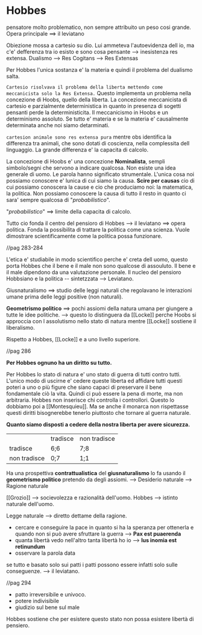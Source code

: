 # Hobbes
pensatore molto problematico, non sempre attribuito un peso cosi grande.
Opera principale ==> il leviatano

Obiezione mossa a cartesio su dio. Lui ammeteva l'autoevidenza dell io, ma c'e' defferenza tra io esisto e sono cosa pensante --> inesistenza res extensa.
Dualismo
--> Res Cogitans
--> Res Extensas

Per Hobbes l'unica sostanza e' la materia e quindi il problema del dualismo salta.

`Cartesio risolvava il problema della liberta mettendo come meccanicista solo la Res Extensa.` Questo implementa un problema nella concezione di Hoobs, quello della liberta. La concezione meccanicista di cartesio e parzialmente deterministica in quanto in presenza di sogetti pensanti perde la deterministicita. Il meccanicismo in Hoobs e un determinismo assoluto. Se tutto e' materia e se la materia e' causalmente determinata anche noi siamo detarminati.

`cartesion animale sono res extensa pura` mentre obs identifica la differenza tra animali, che sono dotati di coscienza, nella complessita dell linguaggio. La grande differenza e' la capacita di calcolo.

La concezione di Hoobs e' una concezione <b>Nominalista</b>, sempli simbolo/segni che servono a indicare qualcosa. Non esiste una idea generale di uomo. Le parola hanno significato strumentale. L'unica cosa noi possiamo conoscere e' lunica di cui siamo la causa. <b>Scire per causas</b> cio di cui possiamo conoscera la cause e cio che produciamo noi: la matematica, la politica. Non possiamo conoscere la causa di tutto il resto in quanto ci sara' sempre qualcosa di "*probabilistico*".

"*probabilistico*" ==> limite della capacita di calcolo.

Tutto cio fonda il centro del pensioro di Hobbes --> il leviatano ==> opera politica.
Fonda la possibilita di trattare la politica come una scienza. Vuole dimostrare scientificamente come la politica possa funzionare.

//pag 283-284 

L'etica e' studiabile in modo scientifico perche e' creta dell uomo, questo porta Hobbes che il bene e il male non sono qualcose di assouluto. Il bene e il male dipendono da una valutazione personale.
Il nucleo del pensioro Hobbsiano e la politica -- sintetzzata --> Leviatano.

Giusnaturalismo ==> studio delle leggi naturali che regolavano le interazioni umane prima delle leggi positive (non naturali). 

<b>Geometrismo politico</b> ==> pochi assiomi della natura umana per giungere a tutte le idee politiche. --> questo lo distinguera da [[Locke]] perche Hoobs si approccia con l assolutismo nello stato di natura mentre [[Locke]] sostiene il liberalismo.

Rispetto a Hobbes, [[Locke]]  e a uno livello superiore.

//pag 286

<b>Per Hobbes ognuno ha un diritto su tutto.</b>

Per Hobbes lo stato di natura e' uno stato di guerra  di tutti contro tutti. L'unico modo di uscirne e' cedere queste liberta ed affidare tutti questi poteri a uno o più figure che siano capaci di preservare il bene fondamentale ciò la vita. Quindi ci può essere la pena di morte, ma non arbitraria. Hobbes non inserisce chi controlla i controllori. Questo lo dobbiamo poi a [[Montesquieu]].
Ma se anche il monarca non rispettasse questi diritti bisognerebbe tenerlo piuttosto che tornare al guerra naturale.

<b>Quanto siamo disposti a cedere della nostra liberta per avere sicurezza.</b>

<table>
	<tr>
		<td></td>
		<td>tradisce </td>	
		<td>non tradisce </td>
	</tr>
	<tr>
		<td>tradisce </td>
		<td>6;6</td>
		<td>7;8</td>
	</tr>	
	<tr>
		<td>non tradisce </td>
		<td>0;7</td>
		<td>1;1</td>
	</tr>
</table>

Ha una prospettiva <b>contrattualistica</b> del <b>giusnaturalismo</b> lo fa usando il <b>geometrismo politico</b> pretendo da degli assiomi.
--> Desiderio naturale 
--> Ragione naturale

[[Grozio]] --> socievolezza e razionalità dell'uomo.
Hobbes --> istinto naturale dell'uomo.

Legge naturale --> diretto dettame della ragione.
- cercare e conseguire la pace in quanto si ha la speranza per ottenerla e quando non si può avere sfruttare la guerra --> <b>Pax est puaerenda</b>
- quanta libertà vedo nell'altro tanta libertà ho io --> <b>lus inomia est retinundum</b>
- osservare la parola data

se tutto e basato solo sui patti i patti possono essere infatti solo sulle conseguenze. --> il leviatano.

//pag 294

- patto irreversibile e univoco.
- potere indivisibile
- giudizio sul bene sul male

Hobbes sostiene che per esistere questo stato non possa esistere libertà di pensiero. 